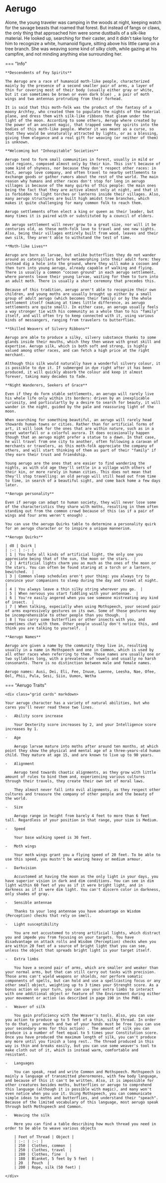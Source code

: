 # Aerugo

Alone, the young traveler was camping in the woods at night, keeping watch for the savage beasts that roamed that forest. But instead of fangs or claws, the only thing that approached him were some dustballs of a silk-like material. He looked up, searching for their caster, and it didn't take long for him to recognize a white, humanoid figure, sitting above his little camp on a tree branch. She was weaving some kind of silky cloth, while gazing at his campfire, and not minding anything else surrounding her. 

=== "Info"
    
    **Descendents of Fey Spirits**
    
    The Aerugo are a race of humanoid moth-like people, characterized mainly by the presence of a second smaller pair of arms, a layer of thin fur covering most of their body (usually either gray or white, but it can sometimes be brown or even dark blue) , a pair of moth wings and two antennas protruding from their forhead. 
    
    It is said that this moth-folk was the product of the fantasy of a moony Archfey, who created them to populate the nights of the material plane, and dress them with silk-like ribbons that gleam under the light of the moon. According to some others, Aerugo where created by the power of an ancient magic, that trapped some fey spirits into the bodies of this moth-like people. Wheter it was meant as a curse, so that they would be unnaturally attracted by lights, or as a blessing, giving them elegance and a real gift for weaving (or neither of them) is unknown. 
    
    **Welcoming but "Inhospitable" Societies**
    
    Aerugo tend to form small communities in forest, usually in mild or cold regions, composed almost only by their kin. This isn't because of some kind of shyness, nor because they don't respect other races: in fact, aerugo love company, and often travel to nearby settlements to exchange goods or gather rumors about the rest of the world. The main reason why humans and other races don't stop for long in aerugo villages is because of the many quirks of this people: the main ones being the fact that they are active almost only at night, and that it is forbidden to light torches or lanterns inside their villages. Also, many aerugo structures are built high amidst tree branches, which makes it quite challenging for many common folk to reach them. 
    
    Aerugo settlements often elect a king or queen as their leader, but many times it is paired with or substituted by a council of elders. 
    
    An aerugo settlement will never grow to a great size, nor will it be centuries old, as these moth-folk love to travel and see new sights. Also, being their villages entirely built from wood, leaves and their own silk, they aren't able to withstand the test of time. 
    
    **Moth-like Lives**
    
    Aerugo are born as larvae, but unlike butterflies they do not wander around as caterpillars before metamorphing into their adult form: they instead dig a hole into the ground, where they will make a cocoon and then turn into young aerugo, already capable of walking and flying. There is usually a common "cocoon ground" in each aerugo settlement, where parents leave their young larvae, waiting for them to turn into an adult moth. There is usually a short ceremony that precedes this. 
    
    Because of this tradition, aerugo aren't able to recognize their own children, and young moths are usually brought up either by a small group of adult aerugo (which becomes their family) or by the whole settlement itself (making at times little difference, as aerugo settlements are quite small). In either case, an aerugo usually feels a way stronger tie with his community as a whole than to his "family" itself, and will often try to keep connected with it, using various kinds of messangers, ranging from travelers to butterflies. 
    
    **Skilled Weavers of Silvery Ribbons**
    
    Aerugo are able to produce a silky, silvery substance thanks to some glands inside their mouths, which they then weave with great skill and expertise. Aerugo silk, which is both soft and strong, is highly valued among other races, and can fetch a high price at the right merchant. 
    
    Although this silk would naturally have a wonderful silvery colour, it is possible to dye it. If submerged in dye right after it has been produced, it will quickly absorb the colour and keep it almost forever, taking many decades to fade. 
    
    **Night Wanderers, Seekers of Grace**
    
    Even if they do form stable settlements, an aerugo will rarely live his whole life only within its borders: driven by an inexplicable curiosity, and particulartly by a desire to search for beauty, it will wander in the night, guided by the pale and reassuring light of the moon. 
    
    When searching for something beautiful, an aerugo will rarely head thowards human towns or cities. Rather than for artificial forms of art, it will look for the ones that are within nature, such as in a great waterfall or a colorful aurora. It does occasionally happen though that an aerugo might prefer a statue to a dawn. In that case, he will travel from one city to another, often following a caravan of merchants or travelers, as this moth-folk appreciate the company of others, and will start thinking of them as part of their "family" if they earn their trust and friendship. 
    
    Young aerugo are the ones that are easier to find wandering the nights, as with old age they'll settle in a village with others of their kin, or more rarely in human cities. This does not mean that they'll stop travelling: an old aerugo will still head out from time to time, in search of a beautiful sight, and come back home a few days later. 
    
    **Aerugo personality**
    
    Even if aerugo can adapt to human society, they will never lose some of the characteristics they share with moths, resulting in them often standing out from the common crowd because of this (as if a pair of wings and four arms weren't enough) . 
    
    You can use the aerugo Quirks table to determine a personality quirk for an aerugo character or to inspire a unique mannerism. 
    
    **Aerugo Quirks** 
    
    | d8 | Quirk |
    | :-: | :-: |
    | 1 | You hate all kinds of artificial light, the only one you appreciate being that of the sun, the moon or the stars.  |
    | 2 | Artificial lights charm you as much as the ones of the moon or the stars. You can often be found staring at a torch or a lantern, bewitched.  |
    | 3 | Common sleep schedules aren't your thing: you always try to convince your companions to sleep during the day and travel at night.  |
    | 4 | You always leave a thin silky string wherever you go.  |
    | 5 | When nervous you start fiddling with your antennae.  |
    | 6 | You're easily angered when you see someone mistreating any kind of insect.  |
    | 7 | When talking, expecially when using Mothspeech, your second pair of arms expressively gestures on its own. Some of those gestures may be incomprehensible to other people than you though.  |
    | 8 | You carry some butterflies or other insects with you, and sometimes chat with them. Other people usually don't notice this, and think you are talking to yourself.  |
    
    **Aerugo Names**
    
    Aerugo are given a name by the community they live in, resulting usually in a name in Mothspeech and one in Common, which is used by all other races when referring to them. Those names are usually one or two syllables long, with a prevalence of vowels and usually no harsh consonants. There is no distinction between male and female names. 
    
    Aerugo names: Ausi, Dei, Eli, Fee, Inuue, Laenne, Leesha, Nae, Ofee, Ool, Phii, Pula, Sesi, Siio, Uumon, Wetha 
    
=== "Aerugo Traits"
    
    <div class="grid cards" markdown>
	
    Your aerugo character has a variety of natural abilities, but who cares you'll never read these two lines. 

    -   Ability score increase
    
        Your Dexterity score increases by 2, and your Intelligence score increases by 1. 
        
    -   Age
        
        Aerugo larvae mature into moths after around ten months, at which point they show the physical and mental age of a three-years-old human child. They mature at age 15, and are known to live up to 90 years. 
        
    -   Alignment
        
        Aerugo tend towards chaotic alignments, as they grow with little amount of rules to bind them and, experiencing various cultures through their travels, they create their own set of moral laws. 
        
        They almost never fall into evil alignments, as they respect other cultures and treasure the company of other people and the beauty of the world. 
        
    -   Size
        
        Aerugo range in height from barely 4 feet to more than 6 feet tall. Regardless of your position in that range, your size is Medium. 
        
    -   Speed
        
        Your base walking speed is 30 feet. 
        
    -   Moth wings
        
        Your moth wings grant you a flying speed of 20 feet. To be able to use this speed, you mustn't be wearing heavy or medium armour. 
        
    -   Darkvision
        
        Accustomed at having the moon as the only light in your days, you have superior vision in dark and dim conditions. You can see in dim light within 60 feet of you as if it were bright light, and in darkness as if it were dim light. You can't discern color in darkness, only shades of gray. 
        
    -   Sensible antennae
        
        Thanks to your long antennae you have advantage on Wisdom (Perception) checks that rely on smell. 
        
    -   Light susceptibility
        
        You are not accustomed to strong artificial lights, which distract you and impede you from focusing on your targets. You have disadvantage on attack rolls and Wisdom (Perception) checks when you are within 20 feet of a source of bright light that you can see, unless the object that spreads bright light is your target itself. 
        
    -   Extra limbs
        
        You have a second pair of arms, which are smaller and weaker than your normal arms, but that can still carry out tasks with precision. Those arms can't wield weapons or shields, nor perform somatic components of spells, but can hold and use a spellcasting focus or any other small object, weighting up to 3 times your Strenght score. As a bonus action on your turn, you can use your extra limbs to interact with one additional object or feature of the Environment during either your movement or action (as described in page 190 in the PHB). 
        
    -   Weaver of silk
        
        You gain proficiency with the Weaver's tools. Also, you can use you action to produce up to 5 feet of a thin, silky thread. In order to do that, your mouth and two of your hands must be free (you can use your secondary arms for this action) . The amount of silk you can produce is a number of feet equal to 5 times your Constitution score. Once you have produced the maximum length of silk, you can't produce any more until you finish a long rest.. The thread produced in this way is thin and breaks easily, but you can use some weaver's tool to make cloth out of it, which is instead warm, comfortable and resistant. 
        
    -   Languages
        
        You can speak, read and write Common and Mothspeech. Mothspeech is mainly a language of transmitted pherormones, with few body language, and because of this it can't be written. Also, it is impossible for other creatures besides moths, butterflies or aerugo to comprehend this language (although it is possible with magic), and many won't even notice when you use it. Using Mothspeech, you can communicate simple ideas to moths and butterflies, and understand their "speach". Because of the limited vocabulary of this language, most aerugo speak through both Mothspeech and Common. 
        
    -   Weaving the silk
        
        Here you can find a table describing how much thread you need in order to be able to weave various objects 
        
        | Feet of Thread | Object |
        | :-: | :-: |
        | 250 | Clothes, common  |
        | 250 | Clothes, travel  |
        | 280 | Clothes, fine  |
        | 180 | Blanket, 5 feet by 5 feet  |
        | 20  | Pouch  |
        | 200 | Rope, silk (50 feet) |
	
	</div>
